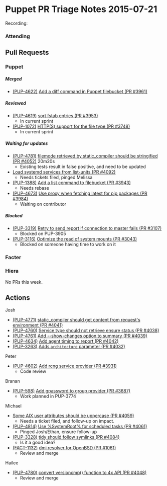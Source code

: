 # Puppet PR Triage Notes 2015-07-21

Recording: 

### Attending


## Pull Requests

### Puppet

##### Merged

* [(PUP-4622)](https://tickets.puppetlabs.com/browse/PUP-4622) [Add a diff command in Puppet filebucket (PR #3961)](https://github.com/puppetlabs/puppet/pull/3961)

##### Reviewed

* [(PUP-4619)](https://tickets.puppetlabs.com/browse/PUP-4619) [sort fstab entries (PR #3953)](https://github.com/puppetlabs/puppet/pull/3953)
  - In current sprint
* [(PUP-1072)](https://tickets.puppetlabs.com/browse/PUP-1072) [HTTP(S) support for the file type (PR #3748)](https://github.com/puppetlabs/puppet/pull/3748)
  - In current sprint

##### Waiting for updates

* [(PUP-4781)](https://tickets.puppetlabs.com/browse/PUP-4781) [filemode retrieved by static_compiler should be stringified (PR #4052)](https://github.com/puppetlabs/puppet/pull/4052) 20m20s
  - Existing tests result in false positive, and need to be updated
* [Load systemd services from list-units (PR #4092)](https://github.com/puppetlabs/puppet/pull/4092)
  - Needs tickets filed, pinged Melissa
* [(PUP-1388)](https://tickets.puppetlabs.com/browse/PUP-1388) [Add a list command to filebucket (PR #3943)](https://github.com/puppetlabs/puppet/pull/3943)
  - Needs rebase
* [(PUP-4673)](https://tickets.puppetlabs.com/browse/PUP-4673) [Use proxy when fetching latest for pip packages (PR #3984)](https://github.com/puppetlabs/puppet/pull/3984)
  - Waiting on contributor

##### Blocked

* [(PUP-3319)](https://tickets.puppetlabs.com/browse/PUP-3319) [Retry to send report if connection to master fails (PR #3107)](https://github.com/puppetlabs/puppet/pull/3107)
  - Blocked on PUP-3905
* [(PUP-3116)](https://tickets.puppetlabs.com/browse/PUP-3116) [Optimize the read of system mounts (PR #3043)](https://github.com/puppetlabs/puppet/pull/3043)
  - Blocked on someone having time to work on it

### Facter

##### 

### Hiera

No PRs this week.

## Actions

Josh

* [(PUP-4771)](https://tickets.puppetlabs.com/browse/PUP-4771) [static_compiler should get content from request's environment (PR #4041)](https://github.com/puppetlabs/puppet/pull/4041)
* [(PUP-4760)](https://tickets.puppetlabs.com/browse/PUP-4760) [Service type should not retrieve ensure status (PR #4038)](https://github.com/puppetlabs/puppet/pull/4038)
* [(PUP-4761)](https://tickets.puppetlabs.com/browse/PUP-4761) [Add --show-changes option to summary (PR #4039)](https://github.com/puppetlabs/puppet/pull/4039)
* [(PUP-4634)](https://tickets.puppetlabs.com/browse/PUP-4634) [Add agent timing to report (PR #4042)](https://github.com/puppetlabs/puppet/pull/4042)
* [(PUP-3263)](https://tickets.puppetlabs.com/browse/PUP-3263) [Adds `architecture` parameter (PR #4032)](https://github.com/puppetlabs/puppet/pull/4032)

Peter

* [(PUP-4602)](https://tickets.puppetlabs.com/browse/PUP-4602) [Add rcng service provider (PR #3931)](https://github.com/puppetlabs/puppet/pull/3931)
  - Code review

Branan

* [(PUP-598)](https://tickets.puppetlabs.com/browse/PUP-598) [Add gpassword to group provider (PR #3687)](https://github.com/puppetlabs/puppet/pull/3687)
  - Work planned in PUP-3774

Michael

* [Some AIX user attributes should be uppercase (PR #4059)](https://github.com/puppetlabs/puppet/pull/4059)
  - Needs a ticket filed, and follow-up on impact.
* [(PUP-4814)](https://tickets.puppetlabs.com/browse/PUP-4814) [Use %SystemRoot% for scheduled tasks (PR #4061)](https://github.com/puppetlabs/puppet/pull/4061)
  - Pinged Josh/Ethan, ensure follow-up
* [(PUP-3328)](https://tickets.puppetlabs.com/browse/PUP-3328) [tidy should follow symlinks (PR #4084)](https://github.com/puppetlabs/puppet/pull/4084)
  - Is it a good idea?
* [(FACT-1132)](https://tickets.puppetlabs.com/browse/FACT-1132) [dmi resolver for OpenBSD (PR #1061)](https://github.com/puppetlabs/facter/pull/1061)
  - Review and merge

Hailee

* [(PUP-4780)](https://tickets.puppetlabs.com/browse/PUP-4780) [convert versioncmp() function to 4x API (PR #4048)](https://github.com/puppetlabs/puppet/pull/4048)
  - Review and merge
